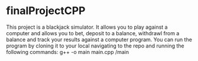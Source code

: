 # finalProjectCPP
This project is a blackjack simulator.
It allows you to play against a computer and allows you to bet, deposit to a balance, withdrawl from a balance and track your results against a computer program.
You can run the program by cloning it to your local navigating to the repo and running the following commands:
g++ -o main main.cpp
/main
